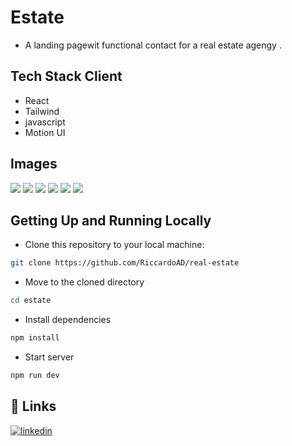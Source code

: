 # Estate

- A landing pagewit functional contact for a real estate agengy .
<!-- - Demo: https://estate.netfly.com/ -->

## Tech Stack Client

- React
- Tailwind
- javascript
- Motion UI

## Images

<div>
    <img src="./gitAssets/screencapture-localhost-5173-2024-11-28-00_06_33_page-0001.jpg">
    <img src="./gitAssets/screencapture-localhost-5173-2024-11-28-00_06_33_page-0002.jpg">
    <img src="./gitAssets/screencapture-localhost-5173-2024-11-28-00_06_02_page-0003.jpg">
    <img src="./gitAssets/screencapture-localhost-5173-2024-11-28-00_06_02_page-0004.jpg">
    <img src="./gitAssets/screencapture-localhost-5173-2024-11-28-00_06_02_page-0001.jpg">
    <img src="./gitAssets/screencapture-localhost-5173-2024-11-28-00_06_02_page-0002.jpg">
</div>

## Getting Up and Running Locally

- Clone this repository to your local machine:

```bash
git clone https://github.com/RiccardoAD/real-estate
```

- Move to the cloned directory

```bash
cd estate
```

- Install dependencies

```bash
npm install
```

- Start server

```bash
npm run dev
```

## 🔗 Links

[![linkedin](https://img.shields.io/badge/linkedin-0A66C2?style=for-the-badge&logo=linkedin&logoColor=white)](https://www.linkedin.com/in/riccardo-adorni-developer/)
